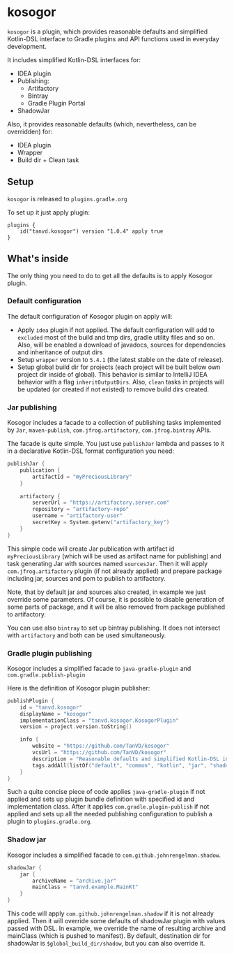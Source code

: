 # kosogor

`kosogor` is a plugin, which provides reasonable defaults and simplified Kotlin-DSL interface to Gradle plugins and API functions used in everyday development.

It includes simplified Kotlin-DSL interfaces for:
* IDEA plugin
* Publishing: 
    * Artifactory
    * Bintray
    * Gradle Plugin Portal
* ShadowJar

Also, it provides reasonable defaults (which, nevertheless, can be overridden) for:
* IDEA plugin
* Wrapper
* Build dir + Clean task


## Setup

`kosogor` is released to `plugins.gradle.org`

To set up it just apply plugin: 

```
plugins {
    id("tanvd.kosogor") version "1.0.4" apply true
}
```
## What's inside

The only thing you need to do to get all the defaults is to apply Kosogor plugin. 

### Default configuration

The default configuration of Kosogor plugin on apply will:
* Apply `idea` plugin if not applied. The default configuration will add to `excluded` most of the build and tmp dirs, 
gradle utility files and so on. Also, will be enabled a download of javadocs, sources for dependencies and inheritance
of output dirs 
* Setup `wrapper` version to `5.4.1` (the latest stable on the date of release).
* Setup global build dir for projects (each project will be built below own project dir inside of global). This behavior 
is similar to IntelliJ IDEA behavior with a flag `inheritOutputDirs`. Also, `clean` tasks in projects will be updated (or 
created if not existed) to remove build dirs created.

### Jar publishing

Kosogor includes a facade to a collection of publishing tasks implemented by `Jar`, `maven-publish`, `com.jfrog.artifactory`,
`com.jfrog.bintray` APIs.

The facade is quite simple. You just use `publishJar` lambda and passes to it in a declarative Kotlin-DSL format configuration you need:

```kotlin
publishJar {
    publication {
        artifactId = "myPreciousLibrary"
    }
    
    artifactory {
        serverUrl = "https://artifactory.server.com"
        repository = "artifactory-repo"
        username = "artifactory-user"
        secretKey = System.getenv("artifactory_key")
    }
}

```

This simple code will create Jar publication with artifact id `myPreciousLibrary` (which will be used as artifact name for
publishing) and task generating Jar with sources named `sourcesJar`. Then it will apply `com.jfrog.artifactory` plugin 
(if not already applied) and prepare package including jar, sources and pom to publish to artifactory. 

Note, that by default jar and sources also created, in example we just override some parameters. Of course, it is possible 
to disable generation of some parts of package, and it will be also removed from package published to artifactory.

You can use also `bintray` to set up bintray publishing. It does not intersect with `artifactory` and both can 
be used simultaneously.

### Gradle plugin publishing

Kosogor includes a simplified facade to `java-gradle-plugin` and `com.gradle.publish-plugin`

Here is the definition of Kosogor plugin publisher:
```kotlin
publishPlugin {
    id = "tanvd.kosogor"
    displayName = "kosogor"
    implementationClass = "tanvd.kosogor.KosogorPlugin"
    version = project.version.toString()

    info {
        website = "https://github.com/TanVD/kosogor"
        vcsUrl = "https://github.com/TanVD/kosogor"
        description = "Reasonable defaults and simplified Kotlin-DSL interfaces for everyday development"
        tags.addAll(listOf("default", "common", "kotlin", "jar", "shadowjar", "artifactory", "idea"))
    }
}
```

Such a quite concise piece of code applies `java-gradle-plugin` if not applied and sets up plugin bundle
definition with specified id and implementation class. After it applies `com.gradle.plugin-publish`
if not applied and sets up all the needed publishing configuration to publish a plugin to `plugins.gradle.org`.

### Shadow jar 

Kosogor includes a simplified facade to `com.github.johnrengelman.shadow`.

```kotlin
shadowJar {
    jar {
        archiveName = "archive.jar"
        mainClass = "tanvd.example.MainKt"
    }
}
```

This code will apply `com.github.johnrengelman.shadow` if it is not already applied. Then it will override some defaults
of shadowJar plugin with values passed with DSL. In example, we override the name of resulting archive and mainClass (which is pushed
to manifest). By default, destination dir for shadowJar is `$global_build_dir/shadow`, but you can also override it.
